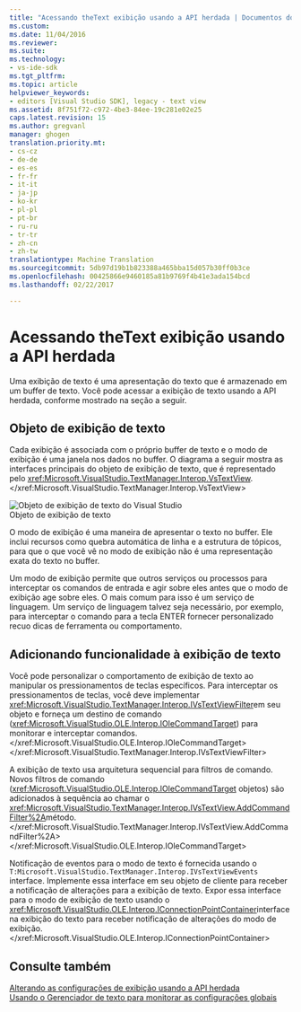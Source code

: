 ```yaml
---
title: "Acessando theText exibição usando a API herdada | Documentos do Microsoft"
ms.custom: 
ms.date: 11/04/2016
ms.reviewer: 
ms.suite: 
ms.technology:
- vs-ide-sdk
ms.tgt_pltfrm: 
ms.topic: article
helpviewer_keywords:
- editors [Visual Studio SDK], legacy - text view
ms.assetid: 8f751f72-c972-4be3-84ee-19c281e02e25
caps.latest.revision: 15
ms.author: gregvanl
manager: ghogen
translation.priority.mt:
- cs-cz
- de-de
- es-es
- fr-fr
- it-it
- ja-jp
- ko-kr
- pl-pl
- pt-br
- ru-ru
- tr-tr
- zh-cn
- zh-tw
translationtype: Machine Translation
ms.sourcegitcommit: 5db97d19b1b823388a465bba15d057b30ff0b3ce
ms.openlocfilehash: 00425866e9460185a81b9769f4b41e3ada154bcd
ms.lasthandoff: 02/22/2017

---
```

# <a name="accessing-thetext-view-by-using-the-legacy-api"></a>Acessando theText exibição usando a API herdada
Uma exibição de texto é uma apresentação do texto que é armazenado em um buffer de texto. Você pode acessar a exibição de texto usando a API herdada, conforme mostrado na seção a seguir.  
  
## <a name="text-view-object"></a>Objeto de exibição de texto  
 Cada exibição é associada com o próprio buffer de texto e o modo de exibição é uma janela nos dados no buffer. O diagrama a seguir mostra as interfaces principais do objeto de exibição de texto, que é representado pelo <xref:Microsoft.VisualStudio.TextManager.Interop.VsTextView>.</xref:Microsoft.VisualStudio.TextManager.Interop.VsTextView>  
  
 ![Objeto de exibição de texto do Visual Studio](../extensibility/media/vstextview.gif "vstextview")  
Objeto de exibição de texto  
  
 O modo de exibição é uma maneira de apresentar o texto no buffer. Ele inclui recursos como quebra automática de linha e a estrutura de tópicos, para que o que você vê no modo de exibição não é uma representação exata do texto no buffer.  
  
 Um modo de exibição permite que outros serviços ou processos para interceptar os comandos de entrada e agir sobre eles antes que o modo de exibição age sobre eles. O mais comum para isso é um serviço de linguagem. Um serviço de linguagem talvez seja necessário, por exemplo, para interceptar o comando para a tecla ENTER fornecer personalizado recuo dicas de ferramenta ou comportamento.  
  
## <a name="adding-functionality-to-the-text-view"></a>Adicionando funcionalidade à exibição de texto  
 Você pode personalizar o comportamento de exibição de texto ao manipular os pressionamentos de teclas específicos. Para interceptar os pressionamentos de teclas, você deve implementar <xref:Microsoft.VisualStudio.TextManager.Interop.IVsTextViewFilter>em seu objeto e forneça um destino de comando (<xref:Microsoft.VisualStudio.OLE.Interop.IOleCommandTarget>) para monitorar e interceptar comandos.</xref:Microsoft.VisualStudio.OLE.Interop.IOleCommandTarget> </xref:Microsoft.VisualStudio.TextManager.Interop.IVsTextViewFilter>  
  
 A exibição de texto usa arquitetura sequencial para filtros de comando. Novos filtros de comando (<xref:Microsoft.VisualStudio.OLE.Interop.IOleCommandTarget> objetos) são adicionados à sequência ao chamar o <xref:Microsoft.VisualStudio.TextManager.Interop.IVsTextView.AddCommandFilter%2A>método.</xref:Microsoft.VisualStudio.TextManager.Interop.IVsTextView.AddCommandFilter%2A> </xref:Microsoft.VisualStudio.OLE.Interop.IOleCommandTarget>  
  
 Notificação de eventos para o modo de texto é fornecida usando o `T:Microsoft.VisualStudio.TextManager.Interop.IVsTextViewEvents` interface. Implemente essa interface em seu objeto de cliente para receber a notificação de alterações para a exibição de texto. Expor essa interface para o modo de exibição de texto usando o <xref:Microsoft.VisualStudio.OLE.Interop.IConnectionPointContainer>interface na exibição do texto para receber notificação de alterações do modo de exibição.</xref:Microsoft.VisualStudio.OLE.Interop.IConnectionPointContainer>  
  
## <a name="see-also"></a>Consulte também  
 [Alterando as configurações de exibição usando a API herdada](../extensibility/changing-view-settings-by-using-the-legacy-api.md)   
 [Usando o Gerenciador de texto para monitorar as configurações globais](../extensibility/using-the-text-manager-to-monitor-global-settings.md)
